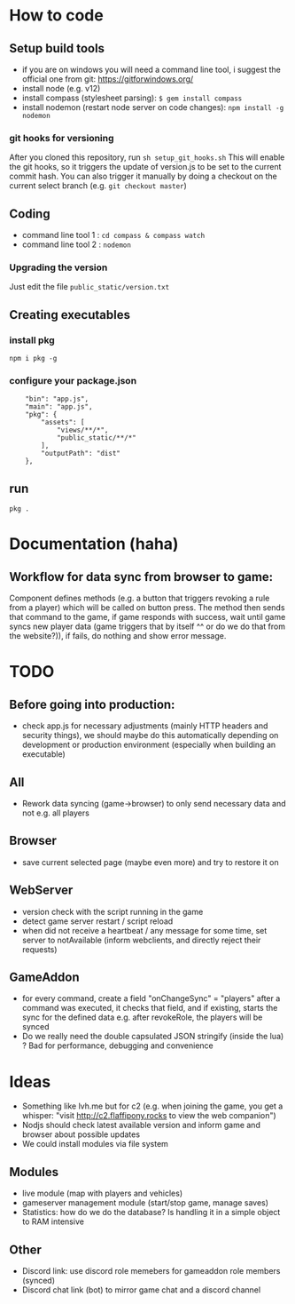 # How to code

## Setup build tools
* if you are on windows you will need a command line tool, i suggest the official one from git: https://gitforwindows.org/
* install node (e.g. v12)
* install compass (stylesheet parsing): `$ gem install compass`
* install nodemon (restart node server on code changes): `npm install -g nodemon`

### git hooks for versioning
After you cloned this repository, run
`sh setup_git_hooks.sh`
This will enable the git hooks, so it triggers the update of version.js to be set to the current commit hash.
You can also trigger it manually by doing a checkout on the current select branch (e.g. `git checkout master`)

## Coding
* command line tool 1 : `cd compass & compass watch`
* command line tool 2 : `nodemon`

### Upgrading the version
Just edit the file `public_static/version.txt`

## Creating executables
### install pkg
`npm i pkg -g`
### configure your package.json
```
    "bin": "app.js",
    "main": "app.js",
    "pkg": {
        "assets": [
            "views/**/*",
            "public_static/**/*"
        ],
        "outputPath": "dist"
    },
```
## run
`pkg .`

# Documentation (haha)

## Workflow for data sync from browser to game:
Component defines methods (e.g. a button that triggers revoking a rule from a player) which will be called on button press.
The method then sends that command to the game, if game responds with success, wait until game syncs new player data (game triggers that by itself ^^ or do we do that from the website?)), if fails, do nothing and show error message.


# TODO

## Before going into production:
* check app.js for necessary adjustments (mainly HTTP headers and security things), we should maybe do this automatically depending on development or production environment (especially when building an executable)

## All
* Rework data syncing (game->browser) to only send necessary data and not e.g. all players

## Browser
* save current selected page (maybe even more) and try to restore it on

## WebServer
* version check with the script running in the game
* detect game server restart / script reload
* when did not receive a heartbeat / any message for some time, set server to notAvailable (inform webclients, and directly reject their requests)

## GameAddon
* for every command, create a field "onChangeSync" = "players"
  after a command was executed, it checks that field, and if existing, starts the sync for the defined data
  e.g. after revokeRole, the players will be synced
* Do we really need the double capsulated JSON stringify (inside the lua) ? Bad for performance, debugging and convenience

# Ideas
* Something like lvh.me but for c2 (e.g. when joining the game, you get a whisper: "visit http://c2.flaffipony.rocks to view the web companion")
* Nodjs should check latest available version and inform game and browser about possible updates
* We could install modules via file system

## Modules
* live module (map with players and vehicles)
* gameserver management module (start/stop game, manage saves)
* Statistics: how do we do the database? Is handling it in a simple object to RAM intensive    

## Other
* Discord link: use discord role memebers for gameaddon role members (synced)
* Discord chat link (bot) to mirror game chat and a discord channel